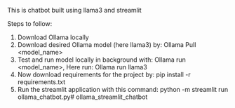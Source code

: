 This is chatbot built using llama3 and streamlit

Steps to follow:

1) Download Ollama locally
2) Download desired Ollama model (here llama3) by: Ollama Pull <model_name>
3) Test and run model locally in background with: Ollama run <model_name>, Here run: Ollama run llama3
4) Now download requirements for the project by: pip install -r requirements.txt
5) Run the streamlit application with this command: python -m streamlit run ollama_chatbot.py# ollama_streamlit_chatbot

